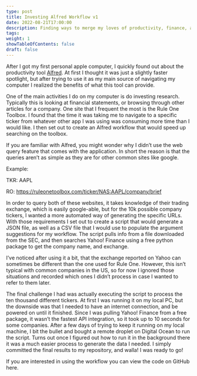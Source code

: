 ```yaml
---
type: post
title: Investing Alfred Workflow v1
date: 2022-08-21T17:00:00
description: Finding ways to merge my loves of productivity, finance, and technology is always at the front of my mind. I found a way to do that using an app called Alfred.
tags: 
weight: 1
showTableOfContents: false
draft: false
---
```

After I got my first personal apple computer, I quickly found out about the productivity tool [Alfred](https://www.alfredapp.com). At first I thought it was just a slightly faster spotlight, but after trying to use it as my main source of navigating my computer I realized the benefits of what this tool can provide.

One of the main activities I do on my computer is do investing research. Typically this is looking at financial statements, or browsing through other articles for a company. One site that I frequent the most is the Rule One Toolbox. I found that the time it was taking me to navigate to a specific ticker from whatever other app I was using was consuming more time than I would like. I then set out to create an Alfred workflow that would speed up searching on the toolbox.

If you are familiar with Alfred, you might wonder why I didn’t use the web query feature that comes with the application. In short the reason is that the queries aren’t as simple as they are for other common sites like google.

Example:

TKR: AAPL

RO: https://ruleonetoolbox.com/ticker/NAS:AAPL/company/brief

In order to query both of these websites, it takes knowledge of their trading exchange, which is easily google-able, but for the 10k possible company tickers, I wanted a more automated way of generating the specific URLs. With those requirements I set out to create a script that would generate a JSON file, as well as a CSV file that I would use to populate the argument suggestions for my workflow. The script pulls info from a file downloaded from the SEC, and then searches Yahoo! Finance using a free python package to get the company name, and exchange.

I’ve noticed after using it a bit, that the exchange reported on Yahoo can sometimes be different than the one used for Rule One. However, this isn’t typical with common companies in the US, so for now I ignored those situations and recorded which ones I didn’t process in case I wanted to refer to them later.

The final challenge I had was actually executing the script to process the ten thousand different tickers. At first I was running it on my local PC, but the downside was that I needed to have an internet connection, and be powered on until it finished. Since I was pulling Yahoo! Finance from a free package, it wasn’t the fastest API integration, so it took up to 10 seconds for some companies. After a few days of trying to keep it running on my local machine, I bit the bullet and bought a remote droplet on Digital Ocean to run the script. Turns out once I figured out how to run it in the background there it was a much easier process to generate the data I needed. I simply committed the final results to my repository, and walla! I was ready to go!

If you are interested in using the workflow you can view the code on GitHub here.